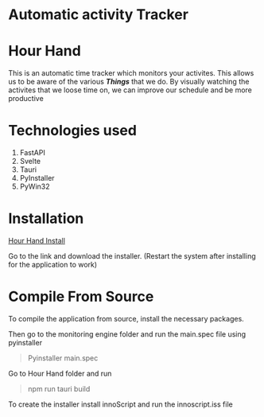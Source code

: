 # Automatic activity Tracker

# Hour Hand


This is an automatic time tracker which monitors your activites. This allows us to be aware of the various ***Things*** that we do. By visually watching the activites that we loose time on, we can improve our schedule and be more productive 

# Technologies used
1) FastAPI
2) Svelte
3) Tauri
4) PyInstaller
5) PyWin32

# Installation

[Hour Hand Install](https://github.com/sacheinn17/monitoringApp/releases/tag/productivity)

Go to the link and download the installer. (Restart the system after installing for the application to work)

# Compile From Source

To compile the application from source, install the necessary packages.

Then go to the monitoring engine folder and run the main.spec file using pyinstaller 
>Pyinstaller main.spec

Go to Hour Hand folder and run
>npm run tauri build

To create the installer install innoScript and run the innoscript.iss file

